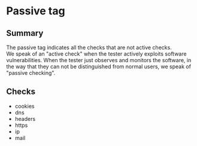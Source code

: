 # Passive tag

## Summary
The passive tag indicates all the checks that are not active checks. <br>
We speak of an "active check" when the tester actively exploits software vulnerabilities.
When the tester just observes and monitors the software, in the way that they can not be distinguished from normal users, we speak of "passive checking".

## Checks
* cookies
* dns
* headers
* https
* ip
* mail
